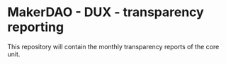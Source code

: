 # MakerDAO - DUX - transparency reporting

This repository will contain the monthly transparency reports of the core unit.
